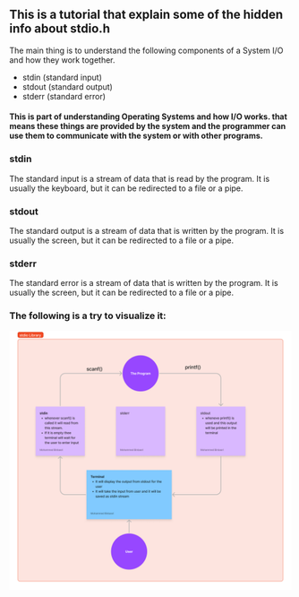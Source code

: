 ## This is a tutorial that explain some of the hidden info about stdio.h

The main thing is to understand the following components of a System I/O and how they work together.

- stdin (standard input)
- stdout (standard output)
- stderr (standard error)

#### This is part of understanding Operating Systems and how I/O works. that means these things are provided by the system and the programmer can use them to communicate with the system or with other programs.

### stdin

The standard input is a stream of data that is read by the program. It is usually the keyboard, but it can be redirected to a file or a pipe.

### stdout

The standard output is a stream of data that is written by the program. It is usually the screen, but it can be redirected to a file or a pipe.

### stderr

The standard error is a stream of data that is written by the program. It is usually the screen, but it can be redirected to a file or a pipe.

### The following is a try to visualize it:

![stdio](basic_stdio.jpg)
